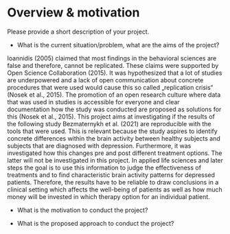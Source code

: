 # Overview & motivation

Please provide a short description of your project.

* What is the current situation/problem, what are the aims of the project?

Ioannidis (2005) claimed that most findings in the behavioral sciences are false and therefore, cannot be replicated. These claims were supported by Open Science Collaboration (2015). It was hypothesized that a lot of studies are underpowered and a lack of open communication about concrete procedures that were used would cause this so called „replication crisis“ (Nosek et al., 2015). The promotion of an open research culture where data that was used in studies is accessible for everyone and clear documentation how the study was conducted are proposed as solutions for this (Nosek et al., 2015). 
This project aims at investigating if the results of the following study Bezmaternykh et al. (2021) are reproducible with the tools that were used. 
This is relevant because the study aspires to identify concrete differences within the brain activity between healthy subjects and subjects that are diagnosed with depression. Furthermore, it was investigated how this changes pre and post different treatment options. The latter will not be investigated in this project. In applied life sciences and later steps the goal is to use this information to judge the effectiveness of treatments and to find characteristic brain activity patterns for depressed patients. Therefore, the results have to be reliable to draw conclusions in a clinical setting which affects the well-being of patients as well as how much money will be invested in which therapy option for an individual patient.  


* What is the motivation to conduct the project?

* What is the proposed approach to conduct the project?
